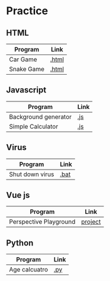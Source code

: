# Practice

## HTML
Program | Link
-- | --
Car Game | [.html](https://github.com/jatinkoli/Practice/blob/master/HTML/Car%20Game/car%20game.html)
Snake Game | [.html](https://github.com/jatinkoli/Practice/blob/master/HTML/Snake%20Game/Snake%20game.html)

## Javascript
Program | Link
-- | --
Background generator | [.js](https://github.com/jatinkoli/Practice/tree/master/Javascript/Background%20generator)
Simple Calculator  | [.js](https://github.com/jatinkoli/Practice/tree/master/Javascript/Simple%20Calculator%20using%20HTML%2C%20CSS%2CJS)

## Virus
Program | Link
-- | --
Shut down virus | [.bat](https://github.com/jatinkoli/Practice/blob/master/Virus/love.bat)

## Vue js
Program | Link
-- | --
Perspective Playground | [project](https://github.com/jatinkoli/Practice/tree/master/Vue%20js/Perspective%20Playground)

## Python
Program | Link
-- | --
Age calcuatro | [.py]()